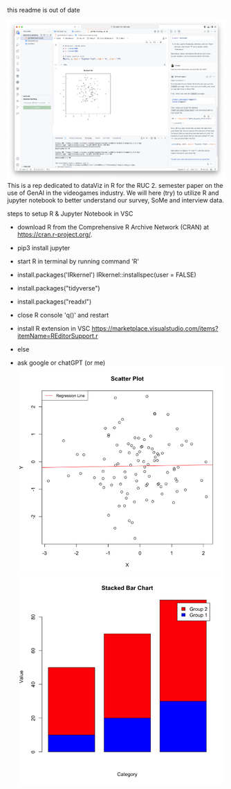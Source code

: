 this readme is out of date  

![VSC setup](./images/example.png) 
This is a rep dedicated to dataViz in R for the RUC 2. semester paper on the use of GenAI in the videogames industry. We will here (try) to utilize R and jupyter notebook to better understand our survey, SoMe and interview data.

steps to setup R & Jupyter Notebook in VSC

- download R from the Comprehensive R Archive Network (CRAN) at https://cran.r-project.org/.

- pip3 install jupyter

- start R in terminal by running command 'R'

- install.packages('IRkernel')
  IRkernel::installspec(user = FALSE)

- install.packages("tidyverse")

- install.packages("readxl")

- close R console 'q()' and restart

- install R extension in VSC https://marketplace.visualstudio.com/items?itemName=REditorSupport.r

- else

- ask google or chatGPT (or me)
![plot example1](./images/example2.png) ![stacked barchart example](./images/example3.png)